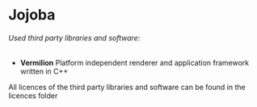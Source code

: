 # Jojoba

###### Used third party libraries and software:
* <b>Vermilion</b> Platform independent renderer and application framework written in C++

All licences of the third party libraries and software can be found in the licences folder

